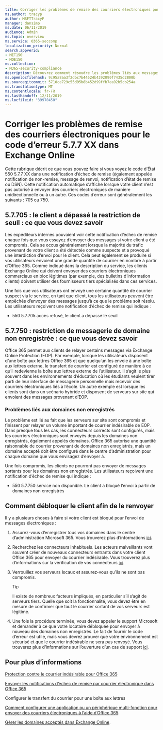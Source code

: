 ```yaml
---
title: Corriger les problèmes de remise des courriers électroniques pour le code d’erreur 5.7.7 XX dans Exchange Online
ms.author: tracyp
author: MSFTTracyP
manager: dansimp
ms.date: 06/11/2019
audience: Admin
ms.topic: overview
ms.service: O365-seccomp
localization_priority: Normal
search.appverid:
- MET150
- MOE150
ms.collection:
- M365-security-compliance
description: Découvrez comment résoudre les problèmes liés aux messages électroniques pour le code d’erreur 5.7.7 XX dans Exchange Online (le client a bloqué l’envoi de messages).
ms.openlocfilehash: 9c95a8aa3f2dbc7b44524b4392090f7435d2800b
ms.sourcegitcommit: 5710ce729c55d95b8b452d99ffb7ea92b5cb254a
ms.translationtype: MT
ms.contentlocale: fr-FR
ms.lasthandoff: 12/11/2019
ms.locfileid: "39970450"
---
```

# <a name="fix-email-delivery-issues-for-error-code-577xx-in-exchange-online"></a>Corriger les problèmes de remise des courriers électroniques pour le code d’erreur 5.7.7 XX dans Exchange Online

Cette rubrique décrit ce que vous pouvez faire si vous voyez le code d’État 550 5.7.7 XX dans une notification d’échec de remise (également appelée notification de non-remise, message de renvoi, notification d’état de remise ou DSN). Cette notification automatique s’affiche lorsque votre client n’est pas autorisé à envoyer des courriers électroniques de manière unidirectionnelle ou à un autre. Ces codes d’erreur sont généralement les suivants : 705 ou 750.

## <a name="57705-tenant-has-exceeded-threshold-restriction-what-you-need-to-know"></a>5.7.705 : le client a dépassé la restriction de seuil : ce que vous devez savoir

Les expéditeurs internes pouvaient voir cette notification d’échec de remise chaque fois que vous essayez d’envoyer des messages si votre client a été compromis. Cela se occus généralement lorsque la majorité du trafic provenant de votre client a été détectée comme suspecte et a provoqué une interdiction d’envoi pour le client. Cela peut également se produire si vos utilisateurs envoient une grande quantité de courrier en nombre à partir d’Office 365. Comme indiqué dans la description du service, les clients Exchange Online qui doivent envoyer des courriers électroniques commerciaux en bloc légitimes (par exemple, des bulletins d’information clients) doivent utiliser des fournisseurs tiers spécialisés dans ces services.

Une fois que vos utilisateurs ont envoyé une certaine quantité de courrier suspect via le service, en tant que client, tous les utilisateurs peuvent être empêchés d’envoyer des messages jusqu’à ce que le problème soit résolu. Les utilisateurs reçoivent une notification d’échec de remise qui indique :

- 550 5.7.705 accès refusé, le client a dépassé le seuil

## <a name="57750-unregistered-domain-email-restriction-what-you-need-to-know"></a>5.7.750 : restriction de messagerie de domaine non enregistrée : ce que vous devez savoir

Office 365 permet aux clients de relayer certains messages via Exchange Online Protection (EOP). Par exemple, lorsque les utilisateurs disposent d’une boîte aux lettres Office 365 et que quelqu’un les envoie à une boîte aux lettres externe, le transfert de courrier est configuré de manière à ce qu’il redevienne la boîte aux lettres externe de l’utilisateur. Il s’agit le plus souvent dans les environnements d’éducation où les étudiants veulent tirer parti de leur interface de messagerie personnelle mais recevoir des courriers électroniques liés à l’école. Un autre exemple est lorsque les clients sont dans un scénario hybride et disposent de serveurs sur site qui envoient des messages provenant d’EOP.

### <a name="problems-with-unregistered-domains"></a>Problèmes liés aux domaines non enregistrés

Le problème est lié au fait que les serveurs sur site sont compromis et finissent par relayer un volume important de courrier indésirable de EOP. Dans presque tous les cas, les connecteurs corrects sont configurés, mais les courriers électroniques sont envoyés depuis les domaines non enregistrés, également appelés domaines. Office 365 autorise une quantité raisonnable de courrier provenant de domaines non enregistrés, mais un domaine accepté doit être configuré dans le centre d’administration pour chaque domaine que vous envisagez d’envoyer à.

Une fois compromis, les clients ne pourront pas envoyer de messages sortants pour les domaines non enregistrés. Les utilisateurs reçoivent une notification d’échec de remise qui indique :

- 550 5.7.750 service non disponible. Le client a bloqué l’envoi à partir de domaines non enregistrés

## <a name="how-to-unblocking-tenant-in-order-to-send-again"></a>Comment débloquer le client afin de le renvoyer

Il y a plusieurs choses à faire si votre client est bloqué pour l’envoi de messages électroniques :

1. Assurez-vous d’enregistrer tous vos domaines dans le centre d’administration Microsoft 365. Vous trouverez plus d’informations [ici](https://docs.microsoft.com/exchange/mail-flow-best-practices/manage-accepted-domains/manage-accepted-domains).

2. Recherchez les connecteurs inhabituels. Les acteurs malveillants vont souvent créer de nouveaux connecteurs entrants dans votre client Office 365 pour envoyer du courrier indésirable. Vous trouverez plus d’informations sur la vérification de vos connecteurs [ici](https://docs.microsoft.com/powershell/module/exchange/mail-flow/get-inboundconnector).

3. Verrouillez vos serveurs locaux et assurez-vous qu’ils ne sont pas compromis.

   > [!TIP]
   > Il existe de nombreux facteurs impliqués, en particulier s’il s’agit de serveurs tiers. Quelle que soit la fonctionnalité, vous devez être en mesure de confirmer que tout le courrier sortant de vos serveurs est légitime.

4. Une fois la procédure terminée, vous devez appeler le support Microsoft et demander à ce que votre locataire débloquée pour envoyer à nouveau des domaines non enregistrés.  Le fait de fournir le code d’erreur est utile, mais vous devrez prouver que votre environnement est sécurisé et que le courrier indésirable ne sera pas renvoyé. Vous trouverez plus d’informations sur l’ouverture d’un cas de support [ici](https://docs.microsoft.com/office365/admin/contact-support-for-business-products).

## <a name="for-more-information"></a>Pour plus d’informations

[Protection contre le courrier indésirable pour Office 365](anti-spam-protection.md)

[Envoyer les notifications d’échec de remise par courrier électronique dans Office 365](https://docs.microsoft.com/exchange/mail-flow-best-practices/non-delivery-reports-in-exchange-online/non-delivery-reports-in-exchange-online)

Configurer le transfert du courrier pour une boîte aux lettres

[Comment configurer une application ou un périphérique multi-fonction pour envoyer des courriers électroniques à l’aide d’Office 365](https://docs.microsoft.com/Exchange/mail-flow-best-practices/how-to-set-up-a-multifunction-device-or-application-to-send-email-using-office-3)

[Gérer les domaines acceptés dans Exchange Online](https://docs.microsoft.com/exchange/mail-flow-best-practices/manage-accepted-domains/manage-accepted-domains).

